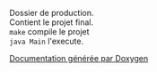 Dossier de production.  
Contient le projet final.  
`make` compile le projet  
`java Main` l'execute.  
  
[Documentation générée par Doxygen](http://rawgit.com/JulianHurst/ALS/master/src/docs/html/index.html)
